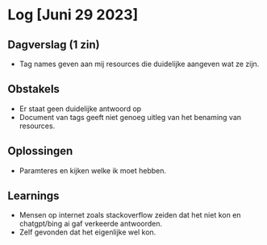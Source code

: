 # Log [Juni 29 2023]

  

## Dagverslag (1 zin)
- Tag names geven aan mij resources die duidelijke aangeven wat ze zijn.
  

## Obstakels
- Er staat geen duidelijke antwoord op
- Document van tags geeft niet genoeg uitleg van het benaming van resources.

## Oplossingen
- Paramteres en kijken welke ik moet hebben.
  

## Learnings
- Mensen op internet zoals stackoverflow zeiden dat het niet kon en chatgpt/bing ai gaf verkeerde antwoorden.
- Zelf gevonden dat het eigenlijke wel kon.